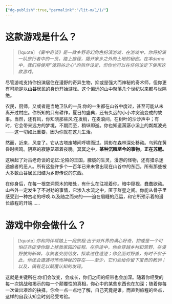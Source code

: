 ```yaml
---
{"dg-publish":true,"permalink":"/lit-m/1/1/"}
---
```


# 这款游戏是什么？

>[!quote]
>*《雾中奇谈》是一款乡野奇幻角色扮演游戏．在游戏中，你将扮演一队旅行者中的一员，踏上旅程，揭开家乡之外的土地的秘密。在本demo中，我们将使用”渡鸦谷之心"的旅伴设定，但你也可以在任何设定下使用这款游戏。*

尽管游戏支持你扮演居住在漫野的奇异生物，抑或是强大而神秘的奇术师，但你更有可能是以**山谷**居民的身份开始游戏。这个偏远的山中聚落几个世纪以来都与世隔绝。

农民，厨师，又或者是当地卫队的一员:你的一生都在山谷中度过，甚至可能从未离开过村庄。你所知的只有耕作，夏日的盛典，还有久远的小小冲突流变成的故事。当然，还有风，你知晓那些风:在发梢，在麦浪间，在树叶的沙沙声中；有时，它会带来远方的梦境，不期而至，稍纵即逝。你也知道潺潺小溪上的粼粼波光——这一切如此重要，因为你就在这儿生活。

然而，近来，风变了。它从古塔废墟间呼啸而过。阴影在森林深处移动。乌鸦在黄昏时嘶鸣。阴寒的寂静笼罩着夜晚。冥冥之中，**某种沉眠至今的事物，正在苏醒。**

这唤起了对古老奇谈的记忆:沦陷的王国，朦胧的生灵，漫游的怪物，还有猎杀迷途旅者的恶人。所有这些许多个一百年已来未曾出现在山谷中的东西，所有那些被大多数山谷居民归结为乡野传说的东西。

在你身后，在每一根空洞原木的暗处，有什么在注视着你。暗中窥视，蠢蠢欲动。山谷外一定发生了不对劲的事情，它渗入水流之中，匿于群星之间。你能从骨子里感受到一种古老的呼唤.以及随之而来的——迫在眉睫的厄运，和它所预示着的漫长旅程的开端……

# 游戏中你会做什么？

>[!quote]
>*你和同伴将踏上一段旅程:出于对外界的满心好奇，抑或是一个可怕征兆促使你踏上拯救家园的征程。在旅途中，你会穿越乡村和荒野，在漫野披荆斩棘，与旅者交朋结友，探索过往遗迹；你会面对野兽，有时不仅于此，你还会遭遇可怖而神秘的存在——至少，它们会给你留下宝贵的教训；以及，偶有足以颠覆认知的发现。*

这就是关键所在:你们会改变，会成长，你们之间的纽带也会加深。随着你经受的每一次挑战和揭示的每一个颠覆性的真相，你心中的某些东西也在加深；随着你每一次做出艰难的抉择，你会一点一点地了解，自己究竟是谁。而直到旅程的终点，这样的自我认知会时刻经受考验。